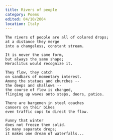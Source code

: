 ```yaml
---
title: Rivers of people
category: Poems
edited: 04/10/2004
location: Italy
---
```


    The rivers of people are all of colored drops;
    at a distance they merge
    into a changeless, constant stream.

    It is never the same form,
    but always the same shape;
    Heraclitus would recognize it.

    They flow, they catch
    on sandbars of momentary interest.
    Among the statues and churches --
    the deeps and shallows --
    the course of flow is changed,
    flinging up waves onto steps, doors, patios.

    There are bargemen in steel coaches
    canoers on their bikes
    even traffic cops to direct the flow.

    Funny that winter
    does not freeze them solid.
    So many separate drops;
    it makes one dream of waterfalls...


